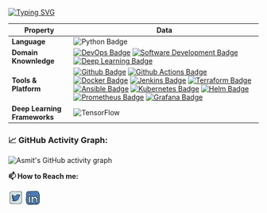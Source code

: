 [![Typing SVG](https://readme-typing-svg.herokuapp.com?color=%2336BCF7&center=true&vCenter=true&width=600&lines=Hi+there,+I+am+Tahe+Yavuzer;+Welcome+to+My+Github+Profile!;+Below+you+will+find+a+brief+information+about+my+professional+background)](https://git.io/typing-svg)

Property | Data
--- | --- 
**Language**  | ![Python Badge](https://img.shields.io/badge/-Python-3776AB?style=flat&logo=Python&logoColor=white)
**Domain Knownledge**  | [![DevOps Badge](https://img.shields.io/badge/-DevOps%20-4C0099?style=flat&logoColor=white)](https://github.com/search?q=user%3Atheyvzr&type=Repositories) [![Software Development Badge](https://img.shields.io/badge/-Software%20Development-004C99?style=flat&logoColor=white)](https://github.com/search?q=user%3Atheyvzr&type=Repositories) [![Deep Learning Badge](https://img.shields.io/badge/-Deep%20Learning-000099?style=flat&logoColor=white)](https://github.com/theyvzr/theyvzr)
**Tools & Platform** | [![Github Badge](https://img.shields.io/badge/-Github%20-2088FF?style=flat&logo=Github&logoColor=white)](https://github.com/theyvzr/theyvzr) [![Github Actions Badge](https://img.shields.io/badge/-Git%20-2088FF?style=flat&logo=Git&logoColor=white)](https://github.com/theyvzr/theyvzr) [![Docker Badge](https://img.shields.io/badge/-Docker%20-2088FF?style=flat&logo=Docker&logoColor=white)](https://github.com/theyvzr/theyvzr) [![Jenkins Badge](https://img.shields.io/badge/-Jenkins%20-2088FF?style=flat&logo=Jenkins&logoColor=white)](https://github.com/theyvzr/theyvzr) [![Terraform Badge](https://img.shields.io/badge/-Terraform%20-2088FF?style=flat&logo=Terraform&logoColor=white)](https://github.com/theyvzr/theyvzr) [![Ansible Badge](https://img.shields.io/badge/-Ansible%20-2088FF?style=flat&logo=Ansible&logoColor=white)](https://github.com/theyvzr/theyvzr) [![Kubernetes Badge](https://img.shields.io/badge/-Kubernetes%20-2088FF?style=flat&logo=Kubernetes&logoColor=white)](https://github.com/theyvzr/theyvzr) [![Helm Badge](https://img.shields.io/badge/-Helm%20-2088FF?style=flat&logo=Helm&logoColor=white)](https://github.com/theyvzr/theyvzr) [![Prometheus Badge](https://img.shields.io/badge/-Prometheus%20-2088FF?style=flat&logo=Prometheus&logoColor=white)](https://github.com/theyvzr/theyvzr) [![Grafana Badge](https://img.shields.io/badge/-Grafana%20-2088FF?style=flat&logo=Grafana&logoColor=white)](https://github.com/theyvzr/theyvzr)
**Deep Learning Frameworks**  | ![TensorFlow](http://img.shields.io/badge/-TensorFlow-eee?style=flat-square&logo=tensorflow&logoColor=FF6F00)

### 📈 GitHub Activity Graph:
![Asmit's GitHub activity graph](https://activity-graph.herokuapp.com/graph?username=theyvzr&hide_border=true&theme=redical)

**📫 How to Reach me:**
<p align="left">
<a href="https://twitter.com/theyvzr" target="blank"><img align="center" src="https://raw.githubusercontent.com/theyvzr/theyvzr/master/assets/twitter.svg" alt="theyvzr" height="30" width="30" /></a>
<a href="https://linkedin.com/in/taheyavuzer" target="blank"><img align="center" src="https://raw.githubusercontent.com/theyvzr/theyvzr/master/assets/linkedin.svg" alt="theyvzr" height="30" width="30" /></a>

